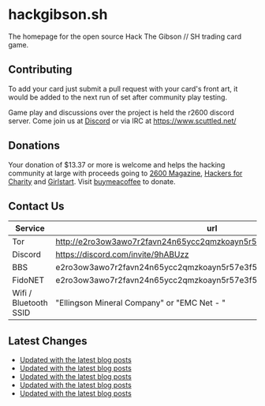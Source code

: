 # hackgibson.sh
The homepage for the open source Hack The Gibson // SH trading card game.


## Contributing

To add your card just submit a pull request with your card's front art, it would be added to the next run of set after community play testing.

Game play and discussions over the project is held the r2600 discord server. Come join us at [Discord](https://discord.com/invite/9hABUzz) or via IRC at https://www.scuttled.net/


## Donations

Your donation of $13.37 or more is welcome and helps the hacking community at large with proceeds going to [2600 Magazine](https://2600.com/), [Hackers for Charity](https://hackersforcharity.org) and [Girlstart](https://girlstart.org).  Visit [buymeacoffee](https://www.buymeacoffee.com/hackgibson.sh) to donate.


## Contact Us

Service | url
-|-
Tor | http://e2ro3ow3awo7r2favn24n65ycc2qmzkoayn5r57e3f56nvjwdcgg32ad.onion
Discord | https://discord.com/invite/9hABUzz
BBS | e2ro3ow3awo7r2favn24n65ycc2qmzkoayn5r57e3f56nvjwdcgg32ad.onion:23
FidoNET | e2ro3ow3awo7r2favn24n65ycc2qmzkoayn5r57e3f56nvjwdcgg32ad.onion:24554
Wifi / Bluetooth SSID | "Ellingson Mineral Company" or "EMC Net - <fidonet address>"

## Latest Changes
<!-- BLOG-POST-LIST:START -->
- [Updated with the latest blog posts](https://github.com/DFW2600/hackgibson.sh/commit/e676821c390c111c5bde5f59caed428a3e8a1088)
- [Updated with the latest blog posts](https://github.com/DFW2600/hackgibson.sh/commit/90f108453c84201b097ad8afbf14da0634a0c712)
- [Updated with the latest blog posts](https://github.com/DFW2600/hackgibson.sh/commit/7b0434334bcd73c4ac0fa1e8baf6b5804cc78cfe)
- [Updated with the latest blog posts](https://github.com/DFW2600/hackgibson.sh/commit/97fe84a087c16e51e3e103a5f0faa057dc75b004)
- [Updated with the latest blog posts](https://github.com/DFW2600/hackgibson.sh/commit/56a3ba9e5048e6d836d8c2a3b669d82bd3e3596a)
<!-- BLOG-POST-LIST:END -->
